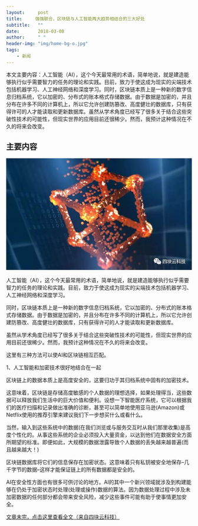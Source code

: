 ```yaml
---
layout:     post
title:     强强联合，区块链与人工智能两大趋势相结合的三大好处
subtitle:   ""
date:       2018-03-08
author:     " "
header-img: "img/home-bg-o.jpg"
tags:
    - 新闻
---
```


本文主要内容：人工智能（AI），这个今天最常用的术语，简单地说，就是建造能够执行似乎需要智力的任务的理论和实践。目前，致力于使这成为现实的尖端技术包括机器学习、人工神经网络和深度学习。同时，区块链本质上是一种新的数字信息归档系统，它以加密的、分布式的账本格式存储数据。由于数据是加密的，并且分布在许多不同的计算机上，所以它允许创建防篡改、高度健壮的数据库，只有获得许可的人才能读取和更新数据库。虽然从学术角度已经写了很多关于结合这些突破性技术的可能性，但现实世界的应用目前还很稀少。然而，我预计这种情况在不久的将来会改变。

<!-- more -->




## 主要内容

![images](\images\AI\2018-3-8-union.jpg)

人工智能（AI），这个今天最常用的术语，简单地说，就是建造能够执行似乎需要智力的任务的理论和实践。目前，致力于使这成为现实的尖端技术包括机器学习、人工神经网络和深度学习。

同时，区块链本质上是一种新的数字信息归档系统，它以加密的、分布式的账本格式存储数据。由于数据是加密的，并且分布在许多不同的计算机上，所以它允许创建防篡改、高度健壮的数据库，只有获得许可的人才能读取和更新数据库。

虽然从学术角度已经写了很多关于结合这些突破性技术的可能性，但现实世界的应用目前还很稀少。然而，我预计这种情况在不久的将来会改变。

这里有三种方法可以使AI和区块链相互匹配。

1、人工智能和加密技术很好地结合在一起

区块链上的数据本质上是高度安全的，这要归功于其归档系统中固有的加密技术。

这意味着，区块链是存储高度敏感的个人数据的理想选择，如果处理得当，这些数据可以释放我们生活中的巨大价值和便利。设想一下智能医疗系统，它可以根据我们的医疗扫描和记录做出准确的诊断，甚至可以简单地使用亚马逊(Amazon)或Netflix使用的推荐引擎来建议我们下一步想买什么或看什么。

当然，输入到这些系统中的数据(在我们浏览或与服务交互时从我们那里收集)是高度个性化的。从事这些系统的企业必须投入大量资金，以达到他们在数据安全方面所期望的标准。即便如此，大规模的数据泄露导致个人数据的丢失越来越普遍(而且越来越大！)

区块链数据库将它们的信息保存在加密状态。这意味着只有私钥被安全地保存–几千字节的数据–这样才能保证链上的所有数据都是安全的。

AI在安全性方面也有很多可供讨论的地方。AI的其中一个新兴领域就涉及到构建能够在仍处于加密状态时处理(处理或操作)数据的算法。因为数据处理过程中涉及未加密数据的任何部分都会带来安全风险，减少这些事件可能有助于使事情更加安全。

[文章未完，点击这里查看全文（来自四块云科技）](https://mp.weixin.qq.com/s/7QtaQl_D6KZ86B8aUkf7Dw)


